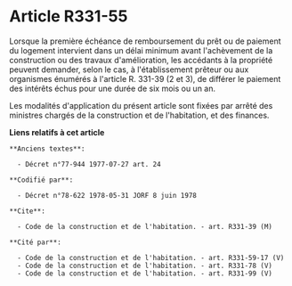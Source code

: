 # Article R331-55

Lorsque la première échéance de remboursement du prêt ou de paiement du logement intervient dans un délai minimum avant
l'achèvement de la construction ou des travaux d'amélioration, les accédants à la propriété peuvent demander, selon le cas, à
l'établissement prêteur ou aux organismes énumérés à l'article R. 331-39 (2 et 3), de différer le paiement des intérêts échus
pour une durée de six mois ou un an.

Les modalités d'application du présent article sont fixées par arrêté des ministres chargés de la construction et de
l'habitation, et des finances.

**Liens relatifs à cet article**

	**Anciens textes**:

	  - Décret n°77-944 1977-07-27 art. 24

	**Codifié par**:

	  - Décret n°78-622 1978-05-31 JORF 8 juin 1978

	**Cite**:

	  - Code de la construction et de l'habitation. - art. R331-39 (M)

	**Cité par**:

	  - Code de la construction et de l'habitation. - art. R331-59-17 (V)
	  - Code de la construction et de l'habitation. - art. R331-78 (V)
	  - Code de la construction et de l'habitation. - art. R331-99 (V)
